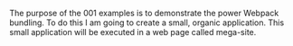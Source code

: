The purpose of the 001 examples is to demonstrate the power Webpack bundling. To
do this I am going to create a small, organic application.  This small application
will be executed in a web page called mega-site.

